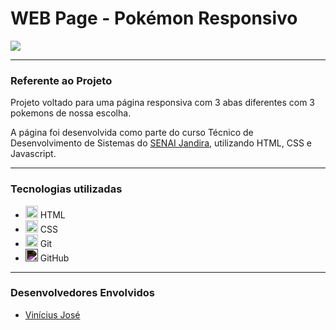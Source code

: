 # WEB Page - Pokémon Responsivo

![](/screenshot/Captura%20de%20Tela%202024-09-04%20às%2009.03.14.png)

---
### Referente ao Projeto
Projeto voltado para uma página responsiva com 3 abas diferentes com 3 pokemons de nossa escolha.

A página foi desenvolvida como parte do curso Técnico de Desenvolvimento de Sistemas do [SENAI Jandira](https://sp.senai.br/unidade/jandira/), utilizando HTML, CSS e Javascript.

---
### Tecnologias utilizadas
<ul>
  <li><img src="https://cdn.jsdelivr.net/gh/devicons/devicon/icons/html5/html5-original.svg" height="20" alt="HTML"> HTML</li>
  <li><img src="https://cdn.jsdelivr.net/gh/devicons/devicon/icons/css3/css3-original.svg" height="20" alt="CSS"> CSS</li>
  <li><img src="https://cdn.jsdelivr.net/gh/devicons/devicon/icons/git/git-original.svg" height="20" alt="Git"> Git</li>
  <li><img src="https://cdn.jsdelivr.net/gh/devicons/devicon/icons/github/github-original.svg" height="20" alt="GitHub" style="filter: invert(1)"> GitHub</li>
</ul>


---
### Desenvolvedores Envolvidos

- [Vinícius José](https://github.com/Vyneelric)
